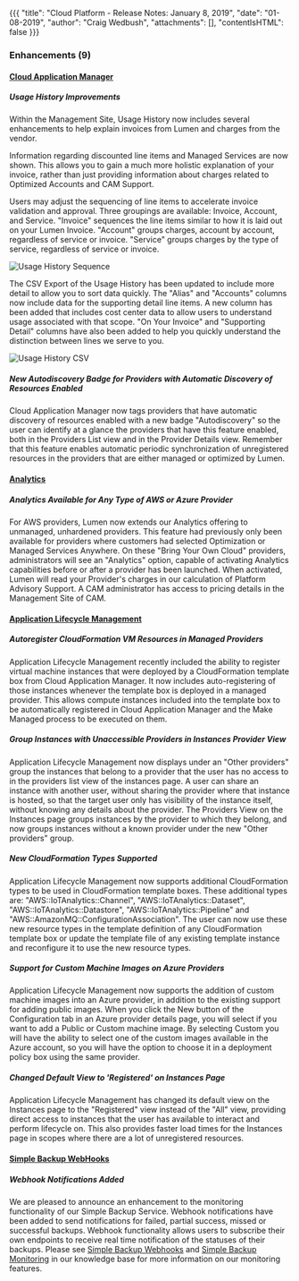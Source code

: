 {{{
"title": "Cloud Platform - Release Notes: January 8, 2019",
"date": "01-08-2019",
"author": "Craig Wedbush",
"attachments": [],
"contentIsHTML": false
}}}

### Enhancements (9)

#### [Cloud Application Manager](https://www.ctl.io/cloud-application-manager/)

##### Usage History Improvements

Within the Management Site, Usage History now includes several enhancements to help explain invoices from Lumen and charges from the vendor.

Information regarding discounted line items and Managed Services are now shown. This allows you to gain a much more holistic explanation of your invoice, rather than just providing information about charges related to Optimized Accounts and CAM Support.

Users may adjust the sequencing of line items to accelerate invoice validation and approval. Three groupings are available: Invoice, Account, and Service. "Invoice" sequences the line items similar to how it is laid out on your Lumen Invoice. "Account" groups charges, account by account, regardless of service or invoice. "Service" groups charges by the type of service, regardless of service or invoice.

![Usage History Sequence](../../images/usage-history-sequence.png)

The CSV Export of the Usage History has been updated to include more detail to allow you to sort data quickly. The "Alias" and "Accounts" columns now include data for the supporting detail line items. A new column has been added that includes cost center data to allow users to understand usage associated with that scope. "On Your Invoice" and "Supporting Detail" columns have also been added to help you quickly understand the distinction between lines we serve to you.

![Usage History CSV](../../images/usage-history-csv.png)

##### New Autodiscovery Badge for Providers with Automatic Discovery of Resources Enabled

Cloud Application Manager now tags providers that have automatic discovery of resources enabled with a new badge "Autodiscovery" so the user can identify at a glance the providers that have this feature enabled, both in the Providers List view and in the Provider Details view. Remember that this feature enables automatic periodic synchronization of unregistered resources in the providers that are either managed or optimized by Lumen.

#### [Analytics](https://www.ctl.io/cloud-application-manager/cloud-optimization/)

##### Analytics Available for Any Type of AWS or Azure Provider

For AWS providers, Lumen now extends our Analytics offering to unmanaged, unhardened providers. This feature had previously only been available for providers where customers had selected Optimization or Managed Services Anywhere. On these "Bring Your Own Cloud" providers, administrators will see an "Analytics" option, capable of activating Analytics capabilities before or after a provider has been launched. When activated, Lumen will read your Provider's charges in our calculation of Platform Advisory Support. A CAM administrator has access to pricing details in the Management Site of CAM.

#### [Application Lifecycle Management](https://www.ctl.io/cloud-application-manager/application-lifecycle-management/)

##### Autoregister CloudFormation VM Resources in Managed Providers

Application Lifecycle Management recently included the ability to register virtual machine instances that were deployed by a CloudFormation template box from Cloud Application Manager. It now includes auto-registering of those instances whenever the template box is deployed in a managed provider. This allows compute instances included into the template box to be automatically registered in Cloud Application Manager and the Make Managed process to be executed on them.

##### Group Instances with Unaccessible Providers in Instances Provider View

Application Lifecycle Management now displays under an "Other providers" group the instances that belong to a provider that the user has no access to in the providers list view of the instances page. A user can share an instance with another user, without sharing the provider where that instance is hosted, so that the target user only has visibility of the instance itself, without knowing any details about the provider. The Providers View on the Instances page groups instances by the provider to which they belong, and now groups instances without a known provider under the new "Other providers" group.

##### New CloudFormation Types Supported

Application Lifecycle Management now supports additional CloudFormation types to be used in CloudFormation template boxes. These additional types are: "AWS::IoTAnalytics::Channel", "AWS::IoTAnalytics::Dataset", "AWS::IoTAnalytics::Datastore", "AWS::IoTAnalytics::Pipeline" and "AWS::AmazonMQ::ConfigurationAssociation". The user can now use these new resource types in the template definition of any CloudFormation template box or update the template file of any existing template instance and reconfigure it to use the new resource types.

##### Support for Custom Machine Images on Azure Providers

Application Lifecycle Management now supports the addition of custom machine images into an Azure provider, in addition to the existing support for adding public images. When you click the New button of the Configuration tab in an Azure provider details page, you will select if you want to add a Public or Custom machine image. By selecting Custom you will have the ability to select one of the custom images available in the Azure account, so you will have the option to choose it in a deployment policy box using the same provider.

##### Changed Default View to 'Registered' on Instances Page

Application Lifecycle Management has changed its default view on the Instances page to the "Registered" view instead of the "All" view, providing direct access to instances that the user has available to interact and perform lifecycle on. This also provides faster load times for the Instances page in scopes where there are a lot of unregistered resources.

#### [Simple Backup WebHooks](https://www.ctl.io/simple-backup-service/)

##### Webhook Notifications Added

We are pleased to announce an enhancement to the monitoring functionality of our Simple Backup Service. Webhook notifications have been added to send notifications for failed, partial success, missed or successful backups. Webhook functionality allows users to subscribe their own endpoints to receive real time notification of the statuses of their backups. Please see [Simple Backup Webhooks](https://www.ctl.io/knowledge-base/backup/webhooks/) and [Simple Backup Monitoring](https://www.ctl.io/knowledge-base/backup/sbs-monitoring/) in our knowledge base for more information on our monitoring features.
